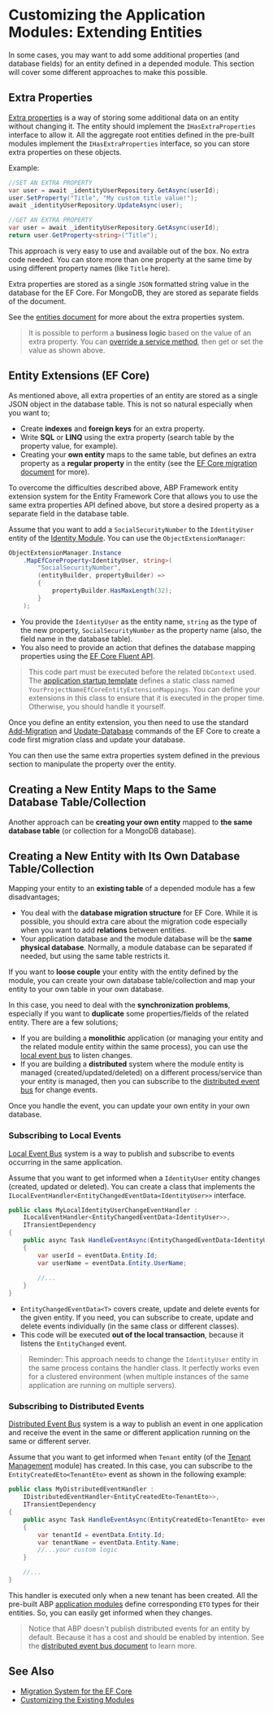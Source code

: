 # Customizing the Application Modules: Extending Entities

In some cases, you may want to add some additional properties (and database fields) for an entity defined in a depended module. This section will cover some different approaches to make this possible.

## Extra Properties

[Extra properties](Entities.md) is a way of storing some additional data on an entity without changing it. The entity should implement the `IHasExtraProperties` interface to allow it. All the aggregate root entities defined in the pre-built modules implement the `IHasExtraProperties` interface, so you can store extra properties on these objects.

Example:

````csharp
//SET AN EXTRA PROPERTY
var user = await _identityUserRepository.GetAsync(userId);
user.SetProperty("Title", "My custom title value!");
await _identityUserRepository.UpdateAsync(user);

//GET AN EXTRA PROPERTY
var user = await _identityUserRepository.GetAsync(userId);
return user.GetProperty<string>("Title");
````

This approach is very easy to use and available out of the box. No extra code needed. You can store more than one property at the same time by using different property names (like `Title` here).

Extra properties are stored as a single `JSON` formatted string value in the database for the EF Core. For MongoDB, they are stored as separate fields of the document.

See the [entities document](Entities.md) for more about the extra properties system.

> It is possible to perform a **business logic** based on the value of an extra property. You can [override a service method](Customizing-Application-Modules-Overriding-Services.md), then get or set the value as shown above.

## Entity Extensions (EF Core)

As mentioned above, all extra properties of an entity are stored as a single JSON object in the database table. This is not so natural especially when you want to;

* Create **indexes** and **foreign keys** for an extra property.
* Write **SQL** or **LINQ** using the extra property (search table by the property value, for example).
* Creating your **own entity** maps to the same table, but defines an extra property as a **regular property** in the entity (see the [EF Core migration document](Entity-Framework-Core-Migrations.md) for more).

To overcome the difficulties described above, ABP Framework entity extension system for the Entity Framework Core that allows you to use the same extra properties API defined above, but store a desired property as a separate field in the database table.

Assume that you want to add a `SocialSecurityNumber` to the `IdentityUser` entity of the [Identity Module](Modules/Identity.md). You can use the `ObjectExtensionManager`:

````csharp
ObjectExtensionManager.Instance
    .MapEfCoreProperty<IdentityUser, string>(
        "SocialSecurityNumber",
        (entityBuilder, propertyBuilder) =>
        {
            propertyBuilder.HasMaxLength(32);
        }
    );
````

* You provide the `IdentityUser` as the entity name, `string` as the type of the new property, `SocialSecurityNumber` as the property name (also, the field name in the database table).
* You also need to provide an action that defines the database mapping properties using the [EF Core Fluent API](https://docs.microsoft.com/en-us/ef/core/modeling/entity-properties).

> This code part must be executed before the related `DbContext` used. The [application startup template](Startup-Templates/Application.md) defines a static class named `YourProjectNameEfCoreEntityExtensionMappings`. You can define your extensions in this class to ensure that it is executed in the proper time. Otherwise, you should handle it yourself.

Once you define an entity extension, you then need to use the standard [Add-Migration](https://docs.microsoft.com/en-us/ef/core/miscellaneous/cli/powershell#add-migration) and [Update-Database](https://docs.microsoft.com/en-us/ef/core/miscellaneous/cli/powershell#update-database) commands of the EF Core to create a code first migration class and update your database.

You can then use the same extra properties system defined in the previous section to manipulate the property over the entity.

## Creating a New Entity Maps to the Same Database Table/Collection

Another approach can be **creating your own entity** mapped to **the same database table** (or collection for a MongoDB database).

## Creating a New Entity with Its Own Database Table/Collection

Mapping your entity to an **existing table** of a depended module has a few disadvantages;

* You deal with the **database migration structure** for EF Core. While it is possible, you should extra care about the migration code especially when you want to add **relations** between entities.
* Your application database and the module database will be the **same physical database**. Normally, a module database can be separated if needed, but using the same table restricts it.

If you want to **loose couple** your entity with the entity defined by the module, you can create your own database table/collection and map your entity to your own table in your own database.

In this case, you need to deal with the **synchronization problems**, especially if you want to **duplicate** some properties/fields of the related entity. There are a few solutions;

* If you are building a **monolithic** application (or managing your entity and the related module entity within the same process), you can use the [local event bus](Local-Event-Bus.md) to listen changes.
* If you are building a **distributed** system where the module entity is managed (created/updated/deleted) on a different process/service than your entity is managed, then you can subscribe to the [distributed event bus](Distributed-Event-Bus.md) for change events.

Once you handle the event, you can update your own entity in your own database.

### Subscribing to Local Events

[Local Event Bus](Local-Event-Bus.md) system is a way to publish and subscribe to events occurring in the same application.

Assume that you want to get informed when a `IdentityUser` entity changes (created, updated or deleted). You can create a class that implements the `ILocalEventHandler<EntityChangedEventData<IdentityUser>>` interface.

````csharp
public class MyLocalIdentityUserChangeEventHandler :
    ILocalEventHandler<EntityChangedEventData<IdentityUser>>,
    ITransientDependency
{
    public async Task HandleEventAsync(EntityChangedEventData<IdentityUser> eventData)
    {
        var userId = eventData.Entity.Id;
        var userName = eventData.Entity.UserName; 
        
        //...
    }
}
````

* `EntityChangedEventData<T>` covers create, update and delete events for the given entity. If you need, you can subscribe to create, update and delete events individually (in the same class or different classes).
* This code will be executed **out of the local transaction**, because it listens the `EntityChanged` event.

> Reminder: This approach needs to change the `IdentityUser`  entity in the same process contains the handler class. It perfectly works even for a clustered environment (when multiple instances of the same application are running on multiple servers).

### Subscribing to Distributed Events

[Distributed Event Bus](Distributed-Event-Bus.md) system is a way to publish an event in one application and receive the event in the same or different application running on the same or different server.

Assume that you want to get informed when `Tenant` entity (of the [Tenant Management](Modules/Tenant-Management.md) module) has created. In this case, you can subscribe to the `EntityCreatedEto<TenantEto>` event as shown in the following example:

````csharp
public class MyDistributedEventHandler :
    IDistributedEventHandler<EntityCreatedEto<TenantEto>>,
    ITransientDependency
{
    public async Task HandleEventAsync(EntityCreatedEto<TenantEto> eventData)
    {
        var tenantId = eventData.Entity.Id;
        var tenantName = eventData.Entity.Name;
        //...your custom logic
    }

    //...
}
````

This handler is executed only when a new tenant has been created. All the pre-built ABP [application modules](Modules/Index.md) define corresponding `ETO` types for their entities. So, you can easily get informed when they changes.

> Notice that ABP doesn't publish distributed events for an entity by default. Because it has a cost and should be enabled by intention. See the [distributed event bus document](Distributed-Event-Bus.md) to learn more.

## See Also

* [Migration System for the EF Core](Entity-Framework-Core-Migrations.md)
* [Customizing the Existing Modules](Customizing-Application-Modules-Guide.md)
